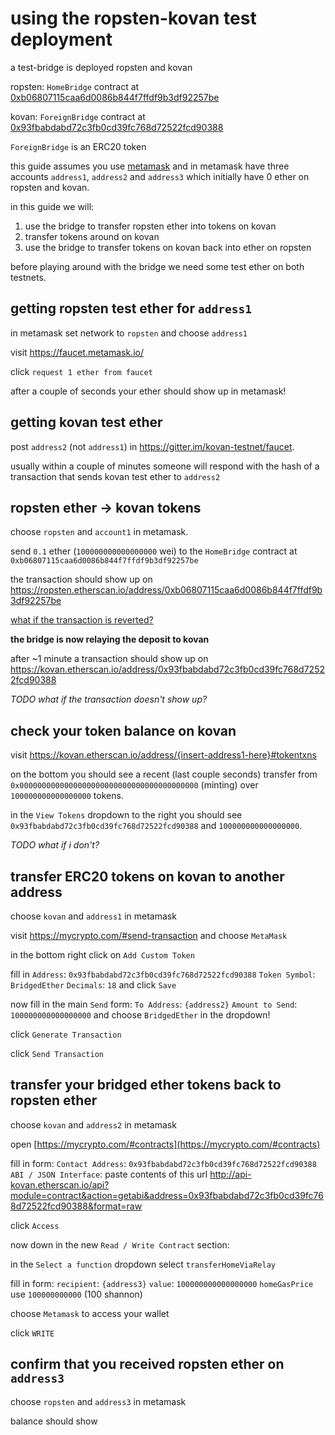 # using the ropsten-kovan test deployment

a test-bridge is deployed ropsten and kovan

ropsten: `HomeBridge` contract at [0xb06807115caa6d0086b844f7ffdf9b3df92257be](https://ropsten.etherscan.io/address/0xb06807115caa6d0086b844f7ffdf9b3df92257be)

kovan: `ForeignBridge` contract at [0x93fbabdabd72c3fb0cd39fc768d72522fcd90388](http://kovan.etherscan.io/address/0x93fbabdabd72c3fb0cd39fc768d72522fcd90388)

`ForeignBridge` is an ERC20 token

this guide assumes you use [metamask](https://metamask.io/)
and in metamask have three accounts `address1`, `address2` and `address3` which initially have 0 ether
on ropsten and kovan.

in this guide we will:

1. use the bridge to transfer ropsten ether into tokens on kovan
2. transfer tokens around on kovan
3. use the bridge to transfer tokens on kovan back into ether on ropsten

before playing around with the bridge we need some test ether on both testnets.

## getting ropsten test ether for `address1`

in metamask set network to `ropsten` and choose `address1`

visit https://faucet.metamask.io/

click `request 1 ether from faucet`

after a couple of seconds your ether should show up in metamask!

## getting kovan test ether

post `address2` (not `address1`) in https://gitter.im/kovan-testnet/faucet.

usually within a couple of minutes someone will respond with the hash of
a transaction that sends kovan test ether to `address2`

## ropsten ether -> kovan tokens

choose `ropsten` and `account1` in metamask.

send `0.1` ether (`100000000000000000` wei) to the `HomeBridge`
contract at `0xb06807115caa6d0086b844f7ffdf9b3df92257be`

the transaction should show up on https://ropsten.etherscan.io/address/0xb06807115caa6d0086b844f7ffdf9b3df92257be

[what if the transaction is reverted?](troubleshooting_guide.md)

**the bridge is now relaying the deposit to kovan**

after ~1 minute a transaction should show up on
https://kovan.etherscan.io/address/0x93fbabdabd72c3fb0cd39fc768d72522fcd90388

*TODO what if the transaction doesn't show up?*

## check your token balance on kovan

visit https://kovan.etherscan.io/address/{insert-address1-here}#tokentxns

on the bottom you should see a recent (last couple seconds) transfer
from `0x0000000000000000000000000000000000000000` (minting)
over `100000000000000000` tokens.

in the `View Tokens` dropdown to the right you should
see `0x93fbabdabd72c3fb0cd39fc768d72522fcd90388` and `100000000000000000`.

*TODO what if i don't?*

## transfer ERC20 tokens on kovan to another address

choose `kovan` and `address1` in metamask

visit https://mycrypto.com/#send-transaction and choose `MetaMask`

in the bottom right click on `Add Custom Token`

fill in
`Address`: `0x93fbabdabd72c3fb0cd39fc768d72522fcd90388`
`Token Symbol`: `BridgedEther`
`Decimals`: `18`
and click `Save`

now fill in the main `Send` form:
`To Address`: `{address2}`
`Amount to Send`: `100000000000000000` and
choose `BridgedEther` in the dropdown!

click `Generate Transaction`

click `Send Transaction`

## transfer your bridged ether tokens back to ropsten ether

choose `kovan` and `address2` in metamask

open [https://mycrypto.com/#contracts](https://mycrypto.com/#contracts)

fill in form:
`Contact Address`: `0x93fbabdabd72c3fb0cd39fc768d72522fcd90388`
`ABI / JSON Interface`: paste contents of this url
http://api-kovan.etherscan.io/api?module=contract&action=getabi&address=0x93fbabdabd72c3fb0cd39fc768d72522fcd90388&format=raw

click `Access`

now down in the new `Read / Write Contract` section:

in the `Select a function` dropdown select `transferHomeViaRelay`

fill in form:
`recipient`: `{address3}`
`value`: `100000000000000000`
`homeGasPrice` use `100000000000` (100 shannon)

choose `Metamask` to access your wallet

click `WRITE`

## confirm that you received ropsten ether on `address3`

choose `ropsten` and `address3` in metamask

balance should show 
